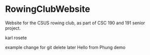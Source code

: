 # RowingClubWebsite

Website for the CSUS rowing club, as part of CSC 190 and 191 senior project.

karl rosete

example change for git delete later
Hello from Phung demo